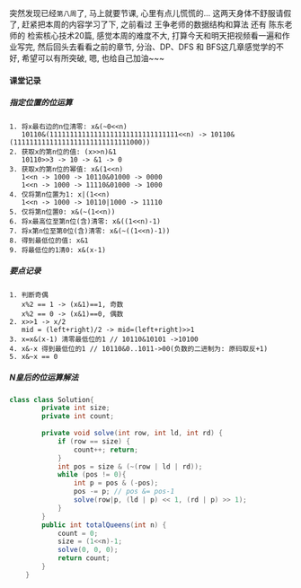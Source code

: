 

突然发现已经`第八周`了, 马上就要节课, 心里有点儿慌慌的...
这两天身体不舒服请假了, 赶紧把本周的内容学习了下, 之前看过
王争老师的数据结构和算法 还有 陈东老师的 检索核心技术20篇, 
感觉本周的难度不大, 打算今天和明天把视频看一遍和作业写完, 
然后回头去看看之前的章节, 分治、DP、DFS 和 BFS这几章感觉学的不好, 
希望可以有所突破, 嗯, 也给自己加油~~~

#### 课堂记录
##### 指定位置的位运算
```
1. 将x最右边的n位清零: x&(~0<<n)
   10110&(11111111111111111111111111111111<<n) -> 10110&(11111111111111111111111111111000))
2. 获取x的第n位的值: (x>>n)&1
   10110>>3 -> 10 -> &1 -> 0
3. 获取x的第n位的幂值: x&(1<<n)
   1<<n -> 1000 -> 10110&01000 -> 0000
   1<<n -> 1000 -> 11110&01000 -> 1000
4. 仅将第n位置为1: x|(1<<n)
   1<<n -> 1000 -> 10110|1000 -> 11110
5. 仅将第n位置0: x&(~(1<<n))
6. 将x最高位至第n位(含)清零: x&((1<<n)-1)
7. 将x第n位至第0位(含)清零: x&(~((1<<n)-1))
8. 得到最低位的值: x&1
9. 将最低位的1清0: x&(x-1) 
```

##### 要点记录
```
1. 判断奇偶
   x%2 == 1 -> (x&1)==1, 奇数
   x%2 == 0 -> (x&1)==0, 偶数
2. x>>1 -> x/2
   mid = (left+right)/2 -> mid=(left+right)>>1
3. x=x&(x-1) 清零最低位的1 // 10110&10101 ->10100
4. x&-x 得到最低位的1 // 10110&0..1011->00(负数的二进制为: 原码取反+1)
5. x&~x == 0   
```

##### N皇后的位运算解法
```java
class class Solution{
        private int size;
        private int count;
        
        private void solve(int row, int ld, int rd) {
            if (row == size) {
                count++; return;
            }
            int pos = size & (~(row | ld | rd));
            while (pos != 0){
                int p = pos & (-pos);
                pos -= p; // pos &= pos-1
                solve(row|p, (ld | p) << 1, (rd | p) >> 1);
            }
        }
        public int totalQueens(int n) {
            count = 0;
            size = (1<<n)-1;
            solve(0, 0, 0);
            return count;
        }
    }
```













